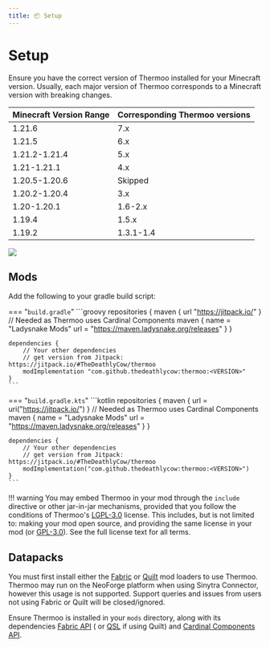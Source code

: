 ```yaml
---
title: 📦 Setup
---
```

# Setup

Ensure you have the correct version of Thermoo installed for your Minecraft version. Usually, each major version of
Thermoo corresponds to a Minecraft version with breaking changes.

| Minecraft Version Range | Corresponding Thermoo versions |
| ----------------------- | ------------------------------ |
| 1.21.6                  | 7.x                            |
| 1.21.5                  | 6.x                            |
| 1.21.2-1.21.4           | 5.x                            |
| 1.21-1.21.1             | 4.x                            |
| 1.20.5-1.20.6           | Skipped                        |
| 1.20.2-1.20.4           | 3.x                            |
| 1.20-1.20.1             | 1.6-2.x                        |
| 1.19.4                  | 1.5.x                          |
| 1.19.2                  | 1.3.1-1.4                      |

[![](https://jitpack.io/v/TheDeathlyCow/thermoo.svg)](https://jitpack.io/#TheDeathlyCow/thermoo)

## Mods

Add the following to your gradle build script:

=== "`build.gradle`"
    ```groovy
    repositories {
        maven {
            url "https://jitpack.io/"
        }
    // Needed as Thermoo uses Cardinal Components
        maven {
            name = "Ladysnake Mods"
            url = "https://maven.ladysnake.org/releases"
        }
    }
    
    dependencies {
        // Your other dependencies
        // get version from Jitpack: https://jitpack.io/#TheDeathlyCow/thermoo
        modImplementation "com.github.thedeathlycow:thermoo:<VERSION>"
    }
    ```

=== "`build.gradle.kts`"
    ```kotlin
    repositories {
        maven {
            url = uri("https://jitpack.io/")
        }
        // Needed as Thermoo uses Cardinal Components
        maven {
            name = "Ladysnake Mods"
            url = "https://maven.ladysnake.org/releases"
        }
    }
    
    dependencies {
        // Your other dependencies
        // get version from Jitpack: https://jitpack.io/#TheDeathlyCow/thermoo
        modImplementation("com.github.thedeathlycow:thermoo:<VERSION>")
    }
    ```

!!! warning
    You may embed Thermoo in your mod through the `include` directive or other jar-in-jar mechanisms, provided that you follow the conditions of Thermoo's [LGPL-3.0](https://github.com/TheDeathlyCow/thermoo/blob/HEAD/LICENSE) license. This includes, but is not limited to: making your mod open source, and providing the same license in your mod (or [GPL-3.0](https://www.gnu.org/licenses/gpl-3.0.en.html)). See the full license text for all terms.

## Datapacks

You must first install either the [Fabric](https://fabricmc.net/) or [Quilt](https://quiltmc.org/) mod loaders to use
Thermoo. Thermoo may run on the NeoForge platform when using Sinytra Connector, however this usage is not supported.
Support queries and issues from users not using Fabric or Quilt will be closed/ignored.

Ensure Thermoo is installed in your `mods` directory, along with its
dependencies [Fabric API](https://github.com/FabricMC/fabric) (
or [QSL](https://github.com/QuiltMC/quilt-standard-libraries/) if using Quilt)
and [Cardinal Components API](https://github.com/Ladysnake/Cardinal-Components-API).